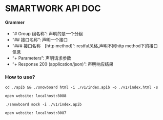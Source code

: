# SMARTWORK API DOC

#### Grammer

- “# Group 组名称”: 声明的是一个分组
- “## 接口名称”: 声明一个接口
- “### 接口名称　[http method]”: restful风格,声明不同http method下的接口信息
- “+ Parameters”: 声明请求参数
- “+ Response 200 (application/json)”: 声明响应结果

### How to use?

```
cd ./apib && ./snowboard html -i ./v1/index.apib -o ./v1/index.html -s

open website: localhost:8088
```

```
./snowboard mock -i ./v1/index.apib 

open website: localhost:8087
```
